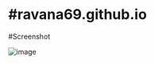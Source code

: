# #ravana69.github.io

#Screenshot

![image](https://user-images.githubusercontent.com/47528708/150470472-890ada5c-28ba-4dc5-839e-7b0fc54de57c.png)
